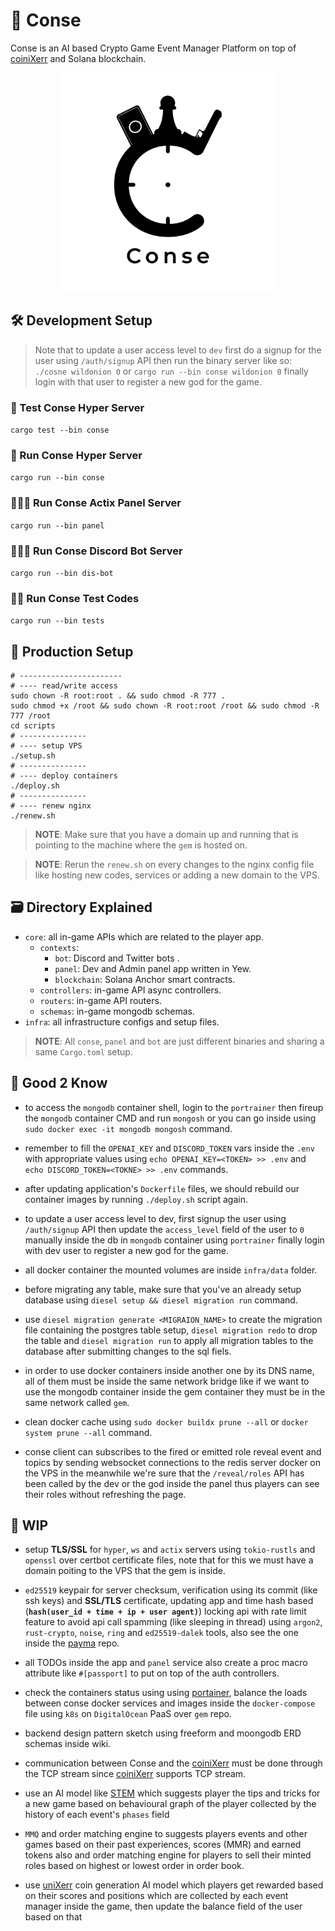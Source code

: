 


# 🤏 Conse

Conse is an AI based Crypto Game Event Manager Platform on top of [coiniXerr](https://github.com/wildonion/uniXerr/tree/master/infra/valhalla/coiniXerr) and Solana blockchain. 

<p align="center">
    <img width=350 height=350 src="https://github.com/wildonion/gem/blob/master/assets/conse.png"
</p>

## 🛠️ Development Setup

> Note that to update a user access level to `dev` first do a signup for the user using `/auth/signup` API then run the binary server like so: `./cosne wildonion 0` or `cargo run --bin conse wildonion 0` finally login with that user to register a new god for the game.

### 🧪 Test Conse Hyper Server

```cargo test --bin conse```

### 🏃 Run Conse Hyper Server

```cargo run --bin conse```

### 🏃🏽‍♀️ Run Conse Actix Panel Server

```cargo run --bin panel```

### 🏃🏻‍♀️ Run Conse Discord Bot Server

```cargo run --bin dis-bot```

### 🏃🏿 Run Conse Test Codes

```cargo run --bin tests```

## 🚀 Production Setup

```console
# -----------------------
# ---- read/write access
sudo chown -R root:root . && sudo chmod -R 777 .
sudo chmod +x /root && sudo chown -R root:root /root && sudo chmod -R 777 /root
cd scripts
# ---------------
# ---- setup VPS
./setup.sh
# ---------------
# ---- deploy containers
./deploy.sh
# ---------------
# ---- renew nginx 
./renew.sh
```
> **NOTE**: Make sure that you have a domain up and running that is pointing to the machine where the `gem` is hosted on.

> **NOTE**: Rerun the `renew.sh` on every changes to the nginx config file like hosting new codes, services or adding a new domain to the VPS.

## 🗃️ Directory Explained

* `core`: all in-game APIs which are related to the player app.
    * `contexts`: 
        * `bot`: Discord and Twitter bots .
        * `panel`: Dev and Admin panel app written in Yew.
        * `blockchain`: Solana Anchor smart contracts.
    * `controllers`: in-game API async controllers.
    * `routers`: in-game API routers.
    * `schemas`: in-game mongodb schemas.
* `infra`: all infrastructure configs and setup files.

> **NOTE**: All `conse`, `panel` and `bot` are just different binaries and sharing a same `Cargo.toml` setup.

## 🍟 Good 2 Know

* to access the `mongodb` container shell, login to the `portrainer` then fireup the `mongodb` container CMD and run ```mongosh``` or you can go inside using ```sudo docker exec -it mongodb mongosh``` command.

* remember to fill the `OPENAI_KEY` and `DISCORD_TOKEN` vars inside the `.env` with appropriate values using ```echo OPENAI_KEY=<TOKEN> >> .env``` and ```echo DISCORD_TOKEN=<TOKNE> >> .env``` commands.

* after updating application's `Dockerfile` files, we should rebuild our container images by running ```./deploy.sh``` script again.

* to update a user access level to dev, first signup the user using `/auth/signup` API then update the `access_level` field of the user to `0` manually inside the db in `mongodb` container using `portrainer` finally login with dev user to register a new god for the game.

* all docker container the mounted volumes are inside `infra/data` folder. 

* before migrating any table, make sure that you've an already setup database using ```diesel setup && diesel migration run``` command.

* use ```diesel migration generate <MIGRAION_NAME>``` to create the migration file containing the postgres table setup, ```diesel migration redo``` to drop the table and ```diesel migration run``` to apply all migration tables to the database after submitting changes to the sql fiels.

* in order to use docker containers inside another one by its DNS name, all of them must be inside the same network bridge like if we want to use the mongodb container inside the gem container they must be in the same network called `gem`. 

* clean docker cache using ```sudo docker buildx prune --all``` or ```docker system prune --all``` command.

* conse client can subscribes to the fired or emitted role reveal event and topics by sending websocket connections to the redis server docker on the VPS in the meanwhile we're sure that the `/reveal/roles` API has been called by the dev or the god inside the panel thus players can see their roles without refreshing the page.

## 🚧 WIP

* setup **TLS/SSL** for `hyper`, `ws` and `actix` servers using `tokio-rustls` and `openssl` over certbot certificate files, note that for this we must have a domain poiting to the VPS that the gem is inside.  

* `ed25519` keypair for server checksum, verification using its commit (like ssh keys) and **SSL/TLS** certificate, updating app and time hash based (**`hash(user_id + time + ip + user agent)`**) locking api with rate limit feature to avoid api call spamming (like sleeping in thread) using `argon2`, `rust-crypto`, `noise`, `ring` and `ed25519-dalek` tools, also see the one inside the [payma](https://github.com/wildonion/payma) repo.

* all TODOs inside the app and `panel` service also create a proc macro attribute like `#[passport]` to put on top of the auth controllers.

* check the containers status using using [portainer](https://www.portainer.io/), balance the loads between conse docker services and images inside the `docker-compose` file using `k8s` on `DigitalOcean` PaaS over `gem` repo.

* backend design pattern sketch using freeform and moongodb ERD schemas inside wiki.

* communication between Conse and the [coiniXerr](https://github.com/wildonion/uniXerr/tree/master/infra/valhalla/coiniXerr) must be done through the TCP stream since [coiniXerr](https://github.com/wildonion/uniXerr/tree/master/infra/valhalla/coiniXerr) supports TCP stream.

* use an AI model like [STEM](https://github.com/wildonion/stem) which suggests player the tips and tricks for a new game based on behavioural graph of the player collected by the history of each event's `phases` field

* `MMQ` and order matching engine to suggests players events and other games based on their past experiences, scores (MMR) and earned tokens also and order matching engine for players to sell their minted roles based on highest or lowest order in order book.  

* use [uniXerr](https://github.com/wildonion/uniXerr) coin generation AI model which players get rewarded based on their scores and positions which are collected by each event manager inside the game, then update the balance field of the user based on that
